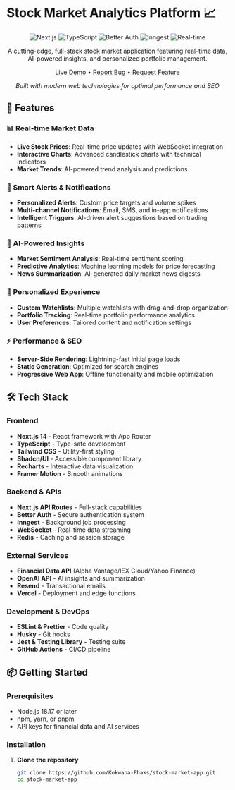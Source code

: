 # Stock Market Analytics Platform 📈

<div align="center">

![Next.js](https://img.shields.io/badge/Next.js-14.0.0-000000?logo=next.js)
![TypeScript](https://img.shields.io/badge/TypeScript-5.0.0-3178C6?logo=typescript)
![Better Auth](https://img.shields.io/badge/Better_Auth-Secure_Authentication-FF6B6B)
![Inngest](https://img.shields.io/badge/Inngest-Serverless_Queues-00C2FF)
![Real-time](https://img.shields.io/badge/Real--time-WebSockets-00D8FF)

A cutting-edge, full-stack stock market application featuring real-time data, AI-powered insights, and personalized portfolio management.

[Live Demo](#) • [Report Bug](https://github.com/Kokwana-Phaks/stock-market-app/issues) • [Request Feature](https://github.com/Kokwana-Phaks/stock-market-app/issues)

*Built with modern web technologies for optimal performance and SEO*

</div>

## 🚀 Features

### 📊 Real-time Market Data
- **Live Stock Prices**: Real-time price updates with WebSocket integration
- **Interactive Charts**: Advanced candlestick charts with technical indicators
- **Market Trends**: AI-powered trend analysis and predictions

### 🔔 Smart Alerts & Notifications
- **Personalized Alerts**: Custom price targets and volume spikes
- **Multi-channel Notifications**: Email, SMS, and in-app notifications
- **Intelligent Triggers**: AI-driven alert suggestions based on trading patterns

### 🤖 AI-Powered Insights
- **Market Sentiment Analysis**: Real-time sentiment scoring
- **Predictive Analytics**: Machine learning models for price forecasting
- **News Summarization**: AI-generated daily market news digests

### 👤 Personalized Experience
- **Custom Watchlists**: Multiple watchlists with drag-and-drop organization
- **Portfolio Tracking**: Real-time portfolio performance analytics
- **User Preferences**: Tailored content and notification settings

### ⚡ Performance & SEO
- **Server-Side Rendering**: Lightning-fast initial page loads
- **Static Generation**: Optimized for search engines
- **Progressive Web App**: Offline functionality and mobile optimization

## 🛠️ Tech Stack

### Frontend
- **Next.js 14** - React framework with App Router
- **TypeScript** - Type-safe development
- **Tailwind CSS** - Utility-first styling
- **Shadcn/UI** - Accessible component library
- **Recharts** - Interactive data visualization
- **Framer Motion** - Smooth animations

### Backend & APIs
- **Next.js API Routes** - Full-stack capabilities
- **Better Auth** - Secure authentication system
- **Inngest** - Background job processing
- **WebSocket** - Real-time data streaming
- **Redis** - Caching and session storage

### External Services
- **Financial Data API** (Alpha Vantage/IEX Cloud/Yahoo Finance)
- **OpenAI API** - AI insights and summarization
- **Resend** - Transactional emails
- **Vercel** - Deployment and edge functions

### Development & DevOps
- **ESLint & Prettier** - Code quality
- **Husky** - Git hooks
- **Jest & Testing Library** - Testing suite
- **GitHub Actions** - CI/CD pipeline

## 📦 Getting Started

### Prerequisites
- Node.js 18.17 or later
- npm, yarn, or pnpm
- API keys for financial data and AI services

### Installation

1. **Clone the repository**
   ```bash
   git clone https://github.com/Kokwana-Phaks/stock-market-app.git
   cd stock-market-app
